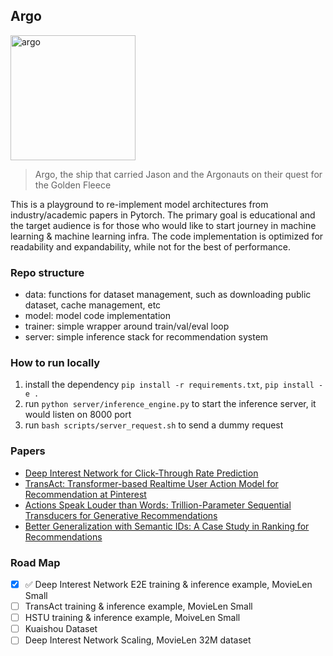 ## Argo

<img src="https://github.com/user-attachments/assets/8eb6a4c1-bbcc-486d-92a5-6c24e6e2f0be" alt="argo" width="200"/>

> Argo, the ship that carried Jason and the Argonauts on their quest for the Golden Fleece

This is a playground to re-implement model architectures from industry/academic papers in Pytorch. The primary goal is educational and the target audience is for those who would like to start journey in machine learning & machine learning infra. The code implementation is optimized for readability and expandability, while not for the best of performance.

### Repo structure

- data: functions for dataset management, such as downloading public dataset, cache management, etc
- model: model code implementation
- trainer: simple wrapper around train/val/eval loop
- server: simple inference stack for recommendation system

### How to run locally

1. install the dependency `pip install -r requirements.txt`, `pip install -e .`
2. run `python server/inference_engine.py` to start the inference server, it would listen on 8000 port
3. run `bash scripts/server_request.sh` to send a dummy request

### Papers

- [Deep Interest Network for Click-Through Rate Prediction](https://arxiv.org/abs/1706.06978)
- [TransAct: Transformer-based Realtime User Action Model for Recommendation at Pinterest](https://arxiv.org/abs/2306.00248)
- [Actions Speak Louder than Words: Trillion-Parameter Sequential Transducers for Generative Recommendations](https://arxiv.org/pdf/2402.17152)
- [Better Generalization with Semantic IDs: A Case Study in Ranking for Recommendations](https://dl.acm.org/doi/abs/10.1145/3640457.3688190)

### Road Map

- [x] :white_check_mark: Deep Interest Network E2E training & inference example, MovieLen Small
- [ ] TransAct training & inference example, MovieLen Small
- [ ] HSTU training & inference example, MoiveLen Small
- [ ] Kuaishou Dataset
- [ ] Deep Interest Network Scaling, MovieLen 32M dataset
